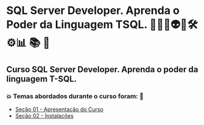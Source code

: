 # SQL Server Developer. Aprenda o Poder da Linguagem TSQL. 👩🏻‍💻👽🤖🛠️⚙️:bar_chart: :books: :game_die:
## Curso SQL Server Developer. Aprenda o poder da linguagem T-SQL.
### 💥 Temas abordados durante o curso foram: 🚀
- [Seção 01 - Apresentação do Curso](https://github.com/romulovieira777/SQL_Server_Developer_Aprenda_o_Poder_da_Linguagem_TSQL/tree/main/Secao_01_Apresentacao_do_Curso)
- [Seção 02 - Instalações](https://github.com/romulovieira777/SQL_Server_Developer_Aprenda_o_Poder_da_Linguagem_TSQL/tree/main/Secao_02_Instalacoes)
